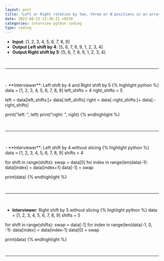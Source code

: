 ```yaml
---
layout: post
title: "Left or Right rotation by two, three or N positions in an array using Python"
date: 2023-08-22 12:38:21 +0530
categories: interview python coding
type: coding
---
```

- **Input**: [1, 2, 3, 4, 5, 6, 7, 8, 9]
- **Output Left shift by 4**: [5, 6, 7, 8, 9, 1, 2, 3, 4]
- **Output Right shift by 5**: [5, 6, 7, 8, 9, 1, 2, 3, 4]
<p>&nbsp;</p><hr/><p>&nbsp;</p>
- **Interviewer**: Left shift by 4 and Right shift by 5
{% highlight python %}
data = [1, 2, 3, 4, 5, 6, 7, 8, 9]
left_shifts = 4
right_shifts = 5

left = data[left_shifts:]+ data[:left_shifts]
right = data[-right_shifts:]+ data[:-right_shifts]

print("left: ", left)
print("right: ", right)
{% endhighlight %}
<p>&nbsp;</p><hr/><p>&nbsp;</p>
- **Interviewer**: Left shift by 4 without slicing
{% highlight python %}
data = [1, 2, 3, 4, 5, 6, 7, 8, 9]
shifts = 4

for shift in range(shifts):
    swap = data[0]
    for index in range(len(data)-1):
        data[index] = data[index+1]
    data[-1] = swap

print(data)
{% endhighlight %}
<p>&nbsp;</p><hr/><p>&nbsp;</p>

- **Interviewer**: Right shift by 5 without slicing
{% highlight python %}
data = [1, 2, 3, 4, 5, 6, 7, 8, 9]
shifts = 5

for shift in range(shifts):
    swap = data[-1]
    for index in range(len(data)-1, 0, -1):
        data[index] = data[index-1]
    data[0] = swap

print(data)
{% endhighlight %}
<p>&nbsp;</p><hr/><p>&nbsp;</p>